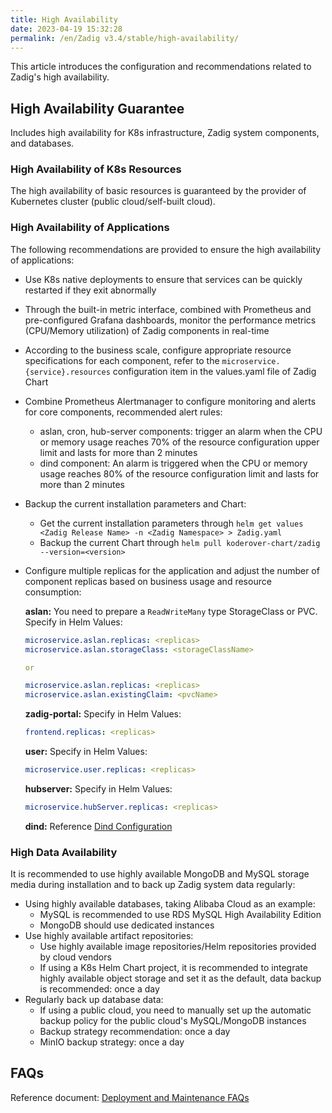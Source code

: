 ```yaml
---
title: High Availability
date: 2023-04-19 15:32:28
permalink: /en/Zadig v3.4/stable/high-availability/
---
```


This article introduces the configuration and recommendations related to Zadig's high availability.

## High Availability Guarantee

Includes high availability for K8s infrastructure, Zadig system components, and databases.

### High Availability of K8s Resources

The high availability of basic resources is guaranteed by the provider of Kubernetes cluster (public cloud/self-built cloud).

### High Availability of Applications

The following recommendations are provided to ensure the high availability of applications:

- Use K8s native deployments to ensure that services can be quickly restarted if they exit abnormally
- Through the built-in metric interface, combined with Prometheus and pre-configured Grafana dashboards, monitor the performance metrics (CPU/Memory utilization) of Zadig components in real-time
- According to the business scale, configure appropriate resource specifications for each component, refer to the `microservice.{service}.resources` configuration item in the values.yaml file of Zadig Chart
- Combine Prometheus Alertmanager to configure monitoring and alerts for core components, recommended alert rules:
  - aslan, cron, hub-server components: trigger an alarm when the CPU or memory usage reaches 70% of the resource configuration upper limit and lasts for more than 2 minutes
  - dind component: An alarm is triggered when the CPU or memory usage reaches 80% of the resource configuration limit and lasts for more than 2 minutes
- Backup the current installation parameters and Chart:
  - Get the current installation parameters through `helm get values <Zadig Release Name> -n <Zadig Namespace> > Zadig.yaml`
  - Backup the current Chart through `helm pull koderover-chart/zadig --version=<version>`
- Configure multiple replicas for the application and adjust the number of component replicas based on business usage and resource consumption:

  **aslan:** You need to prepare a `ReadWriteMany` type StorageClass or PVC. Specify in Helm Values:
  ```yaml
  microservice.aslan.replicas: <replicas>
  microservice.aslan.storageClass: <storageClassName>

  or
  
  microservice.aslan.replicas: <replicas>
  microservice.aslan.existingClaim: <pvcName>
  ```

  **zadig-portal:** Specify in Helm Values:
  ```yaml
  frontend.replicas: <replicas>
  ```

  **user:** Specify in Helm Values:
  ```yaml
  microservice.user.replicas: <replicas>
  ```

  **hubserver:** Specify in Helm Values:
  ```yaml
  microservice.hubServer.replicas: <replicas>
  ```

  **dind:** Reference [Dind Configuration](/en/Zadig%20v3.4/pages/cluster_manage/#dind-%E8%B5%84%E6%BA%90%E9%85%8D%E7%BD%AE)

### High Data Availability

It is recommended to use highly available MongoDB and MySQL storage media during installation and to back up Zadig system data regularly:

- Using highly available databases, taking Alibaba Cloud as an example:
  - MySQL is recommended to use RDS MySQL High Availability Edition
  - MongoDB should use dedicated instances
- Use highly available artifact repositories:
  - Use highly available image repositories/Helm repositories provided by cloud vendors
  - If using a K8s Helm Chart project, it is recommended to integrate highly available object storage and set it as the default, data backup is recommended: once a day
- Regularly back up database data:
  - If using a public cloud, you need to manually set up the automatic backup policy for the public cloud's MySQL/MongoDB instances
  - Backup strategy recommendation: once a day
  - MinIO backup strategy: once a day

## FAQs

Reference document: [Deployment and Maintenance FAQs](/en/Zadig%20v3.4/faq/debug-system/)
